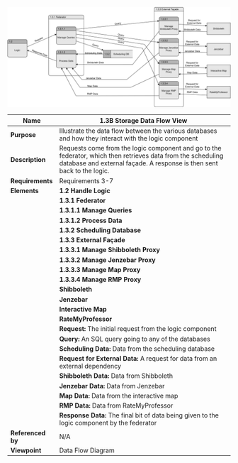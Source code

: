 ![Storage Data Flow](TeamOneFiles/storage_DFD.drawio.svg)

| **Name**          | **1.3B Storage Data Flow View**                                                                                                                                                            |
|-------------------|--------------------------------------------------------------------------------------------------------------------------------------------------------------------------------------------|
| **Purpose**       | Illustrate the data flow between the various databases and how they interact with the logic component                                                                                      |
| **Description**   | Requests come from the logic component and go to the federator, which then retrieves data from the scheduling database and external façade.  A response is then sent back to the logic. |
| **Requirements**  | Requirements 3-7                                                                                                                                                                           |
| **Elements**      | **1.2 Handle Logic**                                                                                                                                                                       |
|                   | **1.3.1 Federator**                                                                                                                                                                        |
|                   | **1.3.1.1 Manage Queries**                                                                                                                                                                 |
|                   | **1.3.1.2 Process Data**                                                                                                                                                                   |
|                   | **1.3.2 Scheduling Database**                                                                                                                                                              |
|                   | **1.3.3 External Façade**                                                                                                                                                                  |
|                   | **1.3.3.1 Manage Shibboleth Proxy**                                                                                                                                                        |
|                   | **1.3.3.2 Manage Jenzebar Proxy**                                                                                                                                                          |
|                   | **1.3.3.3 Manage Map Proxy**                                                                                                                                                               |
|                   | **1.3.3.4 Manage RMP Proxy**                                                                                                                                                               |
|                   | **Shibboleth**                                                                                                                                                                             |
|                   | **Jenzebar**                                                                                                                                                                               |
|                   | **Interactive Map**                                                                                                                                                                        |
|                   | **RateMyProfessor**                                                                                                                                                                        |
|                   | **Request:** The initial request from the logic component                                                                                                                                  |
|                   | **Query:** An SQL query going to any of the databases                                                                                                                                      |
|                   | **Scheduling Data:** Data from the scheduling database                                                                                                                                     |
|                   | **Request for External Data:** A request for data from an external dependency                                                                                                              |
|                   | **Shibboleth Data:** Data from Shibboleth                                                                                                                                                  |
|                   | **Jenzebar Data:**  Data from Jenzebar                                                                                                                                                     |
|                   | **Map Data:** Data from the interactive map                                                                                                                                                |
|                   | **RMP Data:** Data from RateMyProfessor                                                                                                                                                    |
|                   | **Response Data:** The final bit of data being given to the logic component by the federator                                                                                               |
| **Referenced by** | N/A                                                                                                                                                                                        |
| **Viewpoint**     | Data Flow Diagram                                                                                                                                                                          |
